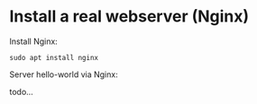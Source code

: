# Install a real webserver (Nginx)

Install Nginx:

````
sudo apt install nginx
````

Server hello-world via Nginx:

todo...
